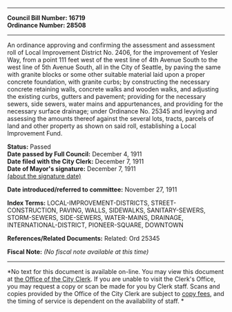 * * * * *  
  
**Council Bill Number: [](#h0)[](#h2)16719**   
**Ordinance Number: 28508**  
  
* * * * *  
  
An ordinance approving and confirming the assessment and assessment roll of Local Improvement District No. 2406, for the improvement of Yesler Way, from a point 111 feet west of the west line of 4th Avenue South to the west line of 5th Avenue South, all in the City of Seattle, by paving the same with granite blocks or some other suitable material laid upon a proper concrete foundation, with granite curbs; by constructing the necessary concrete retaining walls, concrete walks and wooden walks, and adjusting the existing curbs, gutters and pavement; providing for the necessary sewers, side sewers, water mains and appurtenances, and providing for the necessary surface drainage; under Ordinance No. 25345 and levying and assessing the amounts thereof against the several lots, tracts, parcels of land and other property as shown on said roll, establishing a Local Improvement Fund.  
  
**Status:** Passed   
**Date passed by Full Council:** December 4, 1911   
**Date filed with the City Clerk:** December 7, 1911   
**Date of Mayor's signature:** December 7, 1911   
[(about the signature date)](/~public/approvaldate.htm)   
  
  
**Date introduced/referred to committee:** November 27, 1911   
  
**Index Terms:** LOCAL-IMPROVEMENT-DISTRICTS, STREET-CONSTRUCTION, PAVING, WALLS, SIDEWALKS, SANITARY-SEWERS, STORM-SEWERS, SIDE-SEWERS, WATER-MAINS, DRAINAGE, INTERNATIONAL-DISTRICT, PIONEER-SQUARE, DOWNTOWN  
  
**References/Related Documents:** Related: Ord 25345  
  
**Fiscal Note:** *(No fiscal note available at this time)*  
  
* * * * *  
  
*No text for this document is available on-line. You may view this document at [the Office of the City Clerk](http://www.seattle.gov/leg/clerk/contactUs.htm). If you are unable to visit the Clerk's Office, you may request a copy or scan be made for you by Clerk staff. Scans and copies provided by the Office of the City Clerk are subject to [copy fees](http://clerk.seattle.gov/~public/clerkfees.htm), and the timing of service is dependent on the availability of staff. *  
  
  
